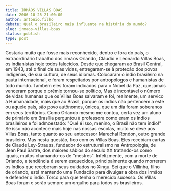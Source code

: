 ```yaml
---
title: IRMÃOS VILLAS BOAS
date: 2006-10-25 21:00:00
author: antonio.filho
debate: Qual o brasileiro mais influente na história do mundo?    
slug: irmaos-villas-boas
status: publish 
type: post
---
```


Gostaria muito que fosse mais reconhecido, dentro e fora do país, o extraordinário trabalho dos irmãos Orlando, Cláudio e Leonardo Villas Boas, os indianistas hoje todos falecidos. Desde que chegaram ao Brasil Central, em 1943, até o final de suas vidas, entregaram-se à protecão dos povos indígenas, de sua cultura, de seus idiomas. Colocaram o índio brasileiro na pauta internacional, e foram respeitados por antropólogos e humanistas de todo mundo. Também eles foram indicados para o Nobel da Paz, que jamais venceram porque o prêmio tornou-se político, Mas é incontável o número de vidas humanas que os Villas Boas salvaram e foi, realmente, um servico à Humanaidade, mais que ao Brasil, porque os índios não pertencem a este ou aquele país, são povo autônomos, únicos, que um dia foram soberanos em seus territórios. 
Como Orlando mesmo me contou, certa vez um aluno de primário em Brasília perguntou à professora como eram os índios brasileiros e foi admoestado: "Qué é isso, menino, o Brasil não tem índio!"
Se isso não acontece mais hoje nas nossas escolas, muito se deve aos Villas Boas, tanto quanto ao seu antecessor Marechal Rondon, outro grande brasileiro. Mas nesta questão, fico com os Villas Boas. Eles recebiam cartas de Claude Ley-Strauss, fundador do estruturalismo na Antropologia, de Jean Paul Sartre, dos maiores sábios do século XX tratando-os como iguais, muitos chamando-os de "mestres".
Infelizmente, com a morte de Orlando, a tendência é serem esquecidos, principalmente quando morrerem os índios que receberam seus cuidados no Xingu. Sei que o Villinha, filho de orlando, está mantendo uma Fundacão para divulgar a obra dos irmãos e defender o índio. Torco para que tenha o merecido sucesso. Os Villas Boas foram e serão sempre um orgulho para todos os brasileiros.
